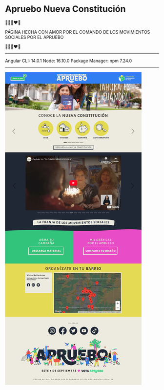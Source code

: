 # Apruebo Nueva Constitución
                                           
💛💙💜❤️💚

PÁGINA HECHA CON AMOR POR EL COMANDO DE LOS MOVIMIENTOS SOCIALES POR EL APRUEBO

💛💙💜❤️💚

---------------------------------------------------------
Angular CLI: 14.0.1
Node: 16.10.0
Package Manager: npm 7.24.0

---------------------------------------------------------

![Image description](cover.png)

